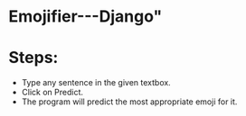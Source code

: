 # Emojifier---Django"
<h1>Steps:</h1>
<ul>
  <li>Type any sentence in the given textbox.</li>
  <li>Click on Predict.</li>
  <li>The program will predict the most appropriate emoji for it.</li>
</ul>
